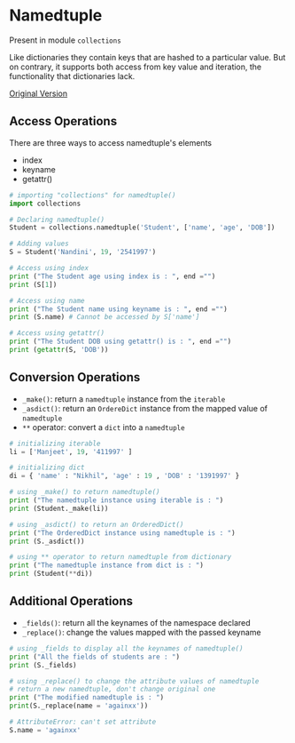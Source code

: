 # Namedtuple

Present in module `collections`

Like dictionaries they contain keys that are hashed to a particular value.
But on contrary, it supports both access from key value and iteration, the functionality that dictionaries lack.

[Original Version](https://www.geeksforgeeks.org/namedtuple-in-python/)

## Access Operations
There are three ways to access namedtuple's elements
* index
* keyname
* getattr()
```python
# importing "collections" for namedtuple() 
import collections 

# Declaring namedtuple() 
Student = collections.namedtuple('Student', ['name', 'age', 'DOB']) 

# Adding values 
S = Student('Nandini', 19, '2541997') 

# Access using index 
print ("The Student age using index is : ", end ="") 
print (S[1]) 

# Access using name 
print ("The Student name using keyname is : ", end ="") 
print (S.name) # Cannot be accessed by S['name']

# Access using getattr() 
print ("The Student DOB using getattr() is : ", end ="") 
print (getattr(S, 'DOB')) 
```

## Conversion Operations
* `_make()`: return a `namedtuple` instance from the `iterable`
* `_asdict()`: return an `OrdereDict` instance from the mapped value of `namedtuple`
* `**` operator: convert a `dict` into a `namedtuple`

```python
# initializing iterable 
li = ['Manjeet', 19, '411997' ] 

# initializing dict 
di = { 'name' : "Nikhil", 'age' : 19 , 'DOB' : '1391997' } 

# using _make() to return namedtuple() 
print ("The namedtuple instance using iterable is : ") 
print (Student._make(li)) 

# using _asdict() to return an OrderedDict() 
print ("The OrderedDict instance using namedtuple is : ") 
print (S._asdict()) 

# using ** operator to return namedtuple from dictionary 
print ("The namedtuple instance from dict is : ") 
print (Student(**di)) 
```

## Additional Operations
* `_fields()`: return all the keynames of the namespace declared
* `_replace()`: change the values mapped with the passed keyname

```python
# using _fields to display all the keynames of namedtuple() 
print ("All the fields of students are : ") 
print (S._fields) 

# using _replace() to change the attribute values of namedtuple 
# return a new namedtuple, don't change original one
print ("The modified namedtuple is : ") 
print(S._replace(name = 'againxx'))

# AttributeError: can't set attribute
S.name = 'againxx'
```
